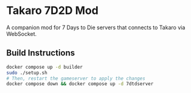 # Takaro 7D2D Mod

A companion mod for 7 Days to Die servers that connects to Takaro via WebSocket.

## Build Instructions

```sh
docker compose up -d builder
sudo ./setup.sh
# Then, restart the gameserver to apply the changes
docker compose down && docker compose up -d 7dtdserver

```
